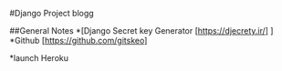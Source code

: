 #Django Project blogg 

##General Notes 
*[Django Secret key Generator [https://djecrety.ir/] ]
*Github [https://github.com/gitskeo]

*launch Heroku 